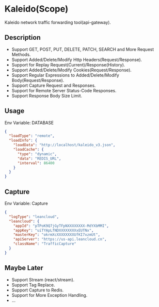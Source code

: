 # Kaleido(Scope)
Kaleido network traffic forwarding tool(api-gateway).

## Description
  * Support GET, POST, PUT, DELETE, PATCH, SEARCH and More Request Methods.
  * Support Added/Delete/Modify Http Headers(Request/Response).
  * Support for Replay Request(Current)/Response(History).
  * Support Added/Delete/Modify Cookies(Request/Response).
  * Support Regular Expressions to Added/Delete/Modify Body(Request/Response).
  * Support Capture Request and Responses.
  * Support for Remote Server Status-Code Responses.
  * Support Response Body Size Limit.

## Usage
Env Variable: DATABASE
```json
{
  "loadType": "remote",
  "loadInfo": {
    "loadData": "http://localhost/kaleido_v3.json",
    "loadCache": {
      "type": "dynamic",
      "data": "REDIS_URL",
      "interval": 86400
    }
  }
}
```

## Capture
Env Variable: Capture
```json
{
  "logType": "leancloud",
  "leancloud": {
    "appId": "pTPoK9Q7jGyTFpNXXXXXXXX-MdYXbMMI",
    "appKey": "uiTYApLfNDXXXXXXXXxEUTNx",
    "masterKey": "okrmXcXXXXXXXXUfKI7xzmUt",
    "apiServer": "https://us-api.leancloud.cn",
    "className": "TrafficCapture"
  }
}
```

## Maybe Later
  * Support Stream (react/stream).
  * Support Tag Replace.
  * Support Capture to Redis.
  * Support for More Exception Handling.
  * ...
